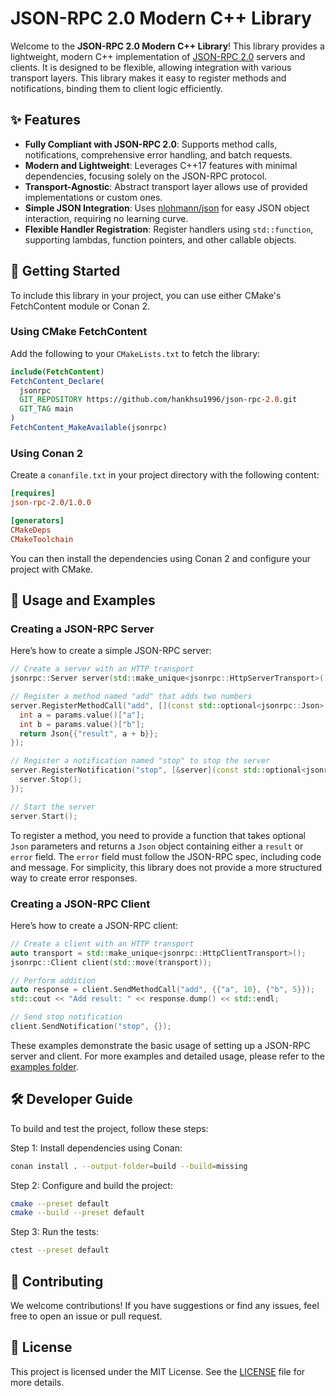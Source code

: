 # JSON-RPC 2.0 Modern C++ Library

Welcome to the **JSON-RPC 2.0 Modern C++ Library**! This library provides a lightweight, modern C++ implementation of [JSON-RPC 2.0](https://www.jsonrpc.org/specification) servers and clients. It is designed to be flexible, allowing integration with various transport layers. This library makes it easy to register methods and notifications, binding them to client logic efficiently.

## ✨ Features

- **Fully Compliant with JSON-RPC 2.0**: Supports method calls, notifications, comprehensive error handling, and batch requests.
- **Modern and Lightweight**: Leverages C++17 features with minimal dependencies, focusing solely on the JSON-RPC protocol.
- **Transport-Agnostic**: Abstract transport layer allows use of provided implementations or custom ones.
- **Simple JSON Integration**: Uses [nlohmann/json](https://github.com/nlohmann/json) for easy JSON object interaction, requiring no learning curve.
- **Flexible Handler Registration**: Register handlers using `std::function`, supporting lambdas, function pointers, and other callable objects.

## 🚀 Getting Started

To include this library in your project, you can use either CMake's FetchContent module or Conan 2.

### Using CMake FetchContent

Add the following to your `CMakeLists.txt` to fetch the library:

```cmake
include(FetchContent)
FetchContent_Declare(
  jsonrpc
  GIT_REPOSITORY https://github.com/hankhsu1996/json-rpc-2.0.git
  GIT_TAG main
)
FetchContent_MakeAvailable(jsonrpc)
```

### Using Conan 2

Create a `conanfile.txt` in your project directory with the following content:

```ini
[requires]
json-rpc-2.0/1.0.0

[generators]
CMakeDeps
CMakeToolchain

```

You can then install the dependencies using Conan 2 and configure your project with CMake.

## 📖 Usage and Examples

### Creating a JSON-RPC Server

Here’s how to create a simple JSON-RPC server:

```cpp
// Create a server with an HTTP transport
jsonrpc::Server server(std::make_unique<jsonrpc::HttpServerTransport>());

// Register a method named "add" that adds two numbers
server.RegisterMethodCall("add", [](const std::optional<jsonrpc::Json> &params) {
  int a = params.value()["a"];
  int b = params.value()["b"];
  return Json{{"result", a + b}};
});

// Register a notification named "stop" to stop the server
server.RegisterNotification("stop", [&server](const std::optional<jsonrpc::Json> &) {
  server.Stop();
});

// Start the server
server.Start();
```

To register a method, you need to provide a function that takes optional `Json` parameters and returns a `Json` object containing either a `result` or `error` field. The `error` field must follow the JSON-RPC spec, including code and message. For simplicity, this library does not provide a more structured way to create error responses.

### Creating a JSON-RPC Client

Here’s how to create a JSON-RPC client:

```cpp
// Create a client with an HTTP transport
auto transport = std::make_unique<jsonrpc::HttpClientTransport>();
jsonrpc::Client client(std::move(transport));

// Perform addition
auto response = client.SendMethodCall("add", {{"a", 10}, {"b", 5}});
std::cout << "Add result: " << response.dump() << std::endl;

// Send stop notification
client.SendNotification("stop", {});
```

These examples demonstrate the basic usage of setting up a JSON-RPC server and client. For more examples and detailed usage, please refer to the [examples folder](./examples/).

## 🛠️ Developer Guide

To build and test the project, follow these steps:

Step 1: Install dependencies using Conan:

```bash
conan install . --output-folder=build --build=missing
```

Step 2: Configure and build the project:

```bash
cmake --preset default
cmake --build --preset default
```

Step 3: Run the tests:

```bash
ctest --preset default
```

## 🤝 Contributing

We welcome contributions! If you have suggestions or find any issues, feel free to open an issue or pull request.

## 📄 License

This project is licensed under the MIT License. See the [LICENSE](./LICENSE) file for more details.
